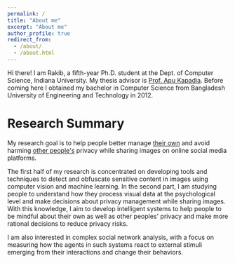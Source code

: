 ```yaml
---
permalink: /
title: "About me"
excerpt: "About me"
author_profile: true
redirect_from: 
  - /about/
  - /about.html
---
```


Hi there! 
I am Rakib, a fifth-year Ph.D. student at the Dept. of Computer Science, Indiana University.  My thesis advisor is <a href="https://www.cs.indiana.edu/~kapadia/">Prof. Apu Kapadia</a>. Before coming here I obtained my bachelor in Computer Science from Bangladesh University of Engineering and Technology in 2012.

Research Summary
======
 
<p>
	My research goal is to help people better manage <u>their own</u> and avoid harming <u>other people's</u> privacy while sharing images on online social media platforms.
</p>

<p>
	The first half of my research is concentrated on developing tools and techniques to detect and obfuscate sensitive content in images using computer vision and machine learning. In the second part, I am studying people to understand how they process visual data at the psychological level and make decisions about privacy management while sharing images. With this knowledge, I aim to develop intelligent systems to help people to be mindful about their own as well as other peoples' privacy and make more rational decisions to reduce privacy risks.
</p>

<p>
	I am also interested in complex social network analysis, with a focus on measuring how the agents in such systems react to external stimuli emerging from their interactions and change their behaviors.
</p>